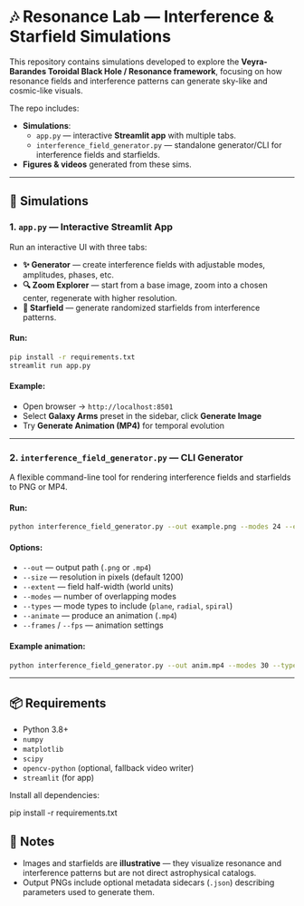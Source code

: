 # 🎶 Resonance Lab — Interference & Starfield Simulations

This repository contains simulations developed to explore the **Veyra-Barandes Toroidal Black Hole / Resonance framework**, focusing on how resonance fields and interference patterns can generate sky-like and cosmic-like visuals.  

The repo includes:
- **Simulations**:
  - `app.py` — interactive **Streamlit app** with multiple tabs.
  - `interference_field_generator.py` — standalone generator/CLI for interference fields and starfields.
- **Figures & videos** generated from these sims.

---

## 🔭 Simulations

### 1. `app.py` — Interactive Streamlit App
Run an interactive UI with three tabs:

- **✨ Generator** — create interference fields with adjustable modes, amplitudes, phases, etc.
- **🔍 Zoom Explorer** — start from a base image, zoom into a chosen center, regenerate with higher resolution.
- **🌌 Starfield** — generate randomized starfields from interference patterns.

#### Run:
```bash
pip install -r requirements.txt
streamlit run app.py
```

#### Example:
- Open browser → `http://localhost:8501`
- Select **Galaxy Arms** preset in the sidebar, click **Generate Image**
- Try **Generate Animation (MP4)** for temporal evolution

---

### 2. `interference_field_generator.py` — CLI Generator
A flexible command-line tool for rendering interference fields and starfields to PNG or MP4.

#### Run:
```bash
python interference_field_generator.py --out example.png --modes 24 --extent 3.0 --contours
```

#### Options:
- `--out` — output path (`.png` or `.mp4`)
- `--size` — resolution in pixels (default 1200)
- `--extent` — field half-width (world units)
- `--modes` — number of overlapping modes
- `--types` — mode types to include (`plane`, `radial`, `spiral`)
- `--animate` — produce an animation (`.mp4`)
- `--frames` / `--fps` — animation settings

#### Example animation:
```bash
python interference_field_generator.py --out anim.mp4 --modes 30 --types spiral plane --animate --frames 300 --fps 30
```

---

## 📦 Requirements
- Python 3.8+
- `numpy`
- `matplotlib`
- `scipy`
- `opencv-python` (optional, fallback video writer)
- `streamlit` (for app)

Install all dependencies:

pip install -r requirements.txt


## 🌌 Notes
- Images and starfields are **illustrative** — they visualize resonance and interference patterns but are not direct astrophysical catalogs.
- Output PNGs include optional metadata sidecars (`.json`) describing parameters used to generate them.
